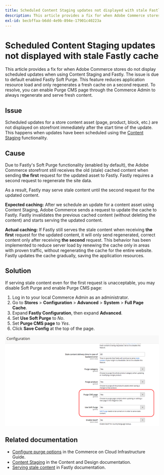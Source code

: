 ```yaml
---
title: Scheduled Content Staging updates not displayed with stale Fastly cache
description: This article provides a fix for when Adobe Commerce stores do not display scheduled updates when using Content Staging and Fastly. The issue is due to default enabled Fastly Soft Purge. This feature reduces application resource load and only regenerates a fresh cache on a second request. To resolve, you can enable Purge CMS page through the Commerce Admin to always regenerate and serve fresh content.
exl-id: becbffaa-b6dd-4e9b-894e-17901c40223a
---
```

# Scheduled Content Staging updates not displayed with stale Fastly cache

This article provides a fix for when Adobe Commerce stores do not display scheduled updates when using Content Staging and Fastly. The issue is due to default enabled Fastly Soft Purge. This feature reduces application resource load and only regenerates a fresh cache on a second request. To resolve, you can enable Purge CMS page through the Commerce Admin to always regenerate and serve fresh content.

## Issue

Scheduled updates for a store content asset (page, product, block, etc.) are not displayed on storefront immediately after the start time of the update. This happens when updates have been scheduled using the [Content Staging](https://experienceleague.adobe.com/docs/commerce-admin/content-design/staging/content-staging.html) functionality.

## Cause

Due to Fastly's Soft Purge functionality (enabled by default), the Adobe Commerce storefront still receives the old (stale) cached content when sending **the first** request for the updated asset to Fastly. Fastly requires a second request to regenerate the site data.

As a result, Fastly may serve stale content until the second request for the updated content.

 **Expected caching:** After we schedule an update for a content asset using Content Staging, Adobe Commerce sends a request to update the cache to Fastly. Fastly invalidates the previous cached content (without deleting the content) and starts serving the updated content.

 **Actual caching:** If Fastly still serves the stale content when receiving **the first** request for the updated content, it will only send regenerated, correct content only after receiving **the second** request. This behavior has been implemented to reduce server load by renewing the cache only in areas with proven traffic, without regenerating the cache for the entire website. Fastly updates the cache gradually, saving the application resources.

## Solution

If serving stale content even for the first request is unacceptable, you may disable Soft Purge and enable Purge CMS page:

1. Log in to your local Commerce Admin as an administrator.
1. Go to **Stores** > **Configuration** > **Advanced** > **System** > **Full Page Cache**.
1. Expand **Fastly Configuration**, then expand **Advanced**.
1. Set **Use Soft Purge** to *No*.
1. Set **Purge CMS page** to *Yes*.
1. Click **Save Config** at the top of the page.


![purge_options.png](assets/purge_options.png)

## Related documentation

* [Configure purge options](https://experienceleague.adobe.com/docs/commerce-cloud-service/user-guide/cdn/setup-fastly/fastly-configuration.html) in the Commerce on Cloud Infrastructure Guide.
* [Content Staging](https://experienceleague.adobe.com/docs/commerce-admin/content-design/staging/content-staging.html) in the Content and Design documentation.
* [Serving stale content](https://docs.fastly.com/guides/performance-tuning/serving-stale-content) in Fastly documentation.
